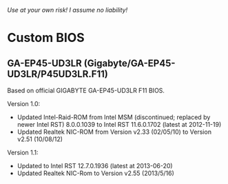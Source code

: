 *Use at your own risk! I assume no liability!*
# Custom BIOS
## GA-EP45-UD3LR (Gigabyte/GA-EP45-UD3LR/P45UD3LR.F11)

Based on official GIGABYTE GA-EP45-UD3LR F11 BIOS.

Version 1.0:
* Updated Intel-Raid-ROM from Intel MSM (discontinued; replaced by newer Intel RST) 8.0.0.1039 to Intel RST 11.6.0.1702 (latest at 2012-11-19)
* Updated Realtek NIC-ROM from Version v2.33 (02/05/10) to Version v2.51 (10/08/12)

Version 1.1:
* Updated to Intel RST 12.7.0.1936 (latest at 2013-06-20)
* Updated Realtek NIC-Rom to Version v2.55 (2013/5/16)